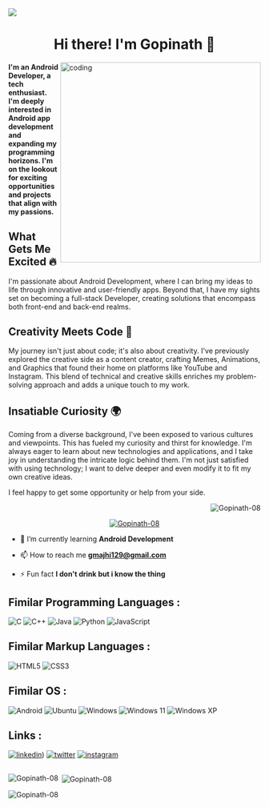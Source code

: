 <img align="center" src="https://qph.cf2.quoracdn.net/main-qimg-4c0feece0bddfd21a1d2bc65290e1de9">
<h1 align="center">Hi there! I'm Gopinath 👋
</h1>
<img align="right" alt="coding" width="400" src="https://camo.githubusercontent.com/5ddf73ad3a205111cf8c686f687fc216c2946a75005718c8da5b837ad9de78c9/68747470733a2f2f7468756d62732e6766796361742e636f6d2f4576696c4e657874446576696c666973682d736d616c6c2e676966">
<h4 align="left">
  
 I'm an Android Developer, a tech enthusiast. I'm deeply interested in Android app development and expanding my programming horizons. I'm on the lookout for exciting opportunities and projects that align with my passions.

## What Gets Me Excited 🔥

I'm passionate about Android Development, where I can bring my ideas to life through innovative and user-friendly apps. Beyond that, I have my sights set on becoming a full-stack Developer, creating solutions that encompass both front-end and back-end realms. 

## Creativity Meets Code 🎨

My journey isn't just about code; it's also about creativity. I've previously explored the creative side as a content creator, crafting Memes, Animations, and Graphics that found their home on platforms like YouTube and Instagram. This blend of technical and creative skills enriches my problem-solving approach and adds a unique touch to my work.

## Insatiable Curiosity 🌍

Coming from a diverse background, I've been exposed to various cultures and viewpoints. This has fueled my curiosity and thirst for knowledge. I'm always eager to learn about new technologies and applications, and I take joy in understanding the intricate logic behind them. I'm not just satisfied with using technology; I want to delve deeper and even modify it to fit my own creative ideas.

I feel happy to get some opportunity or help from your side.<p align="right"> <img src="https://komarev.com/ghpvc/?username=Gopinath-08&label=Profile%20views&color=0e75b6&style=flat" alt="Gopinath-08" /></p></h4>



<p align="center"> <a href="https://github.com/ryo-ma/github-profile-trophy"><img src="https://github-profile-trophy.vercel.app/?username=Gopinath-08&row=2&column=7" alt="Gopinath-08" /></a> </p>





- 🌱 I’m currently learning **Android Development**

- 📫 How to reach me **gmajhi129@gmail.com**

- ⚡ Fun fact **I don't drink but i know the thing**



## Fimilar Programming Languages :
![C](https://img.shields.io/badge/c-%2300599C.svg?style=for-the-badge&logo=c&logoColor=white)
![C++](https://img.shields.io/badge/c++-%2300599C.svg?style=for-the-badge&logo=c%2B%2B&logoColor=white)
![Java](https://img.shields.io/badge/java-%23ED8B00.svg?style=for-the-badge&logo=openjdk&logoColor=white)
![Python](https://img.shields.io/badge/python-3670A0?style=for-the-badge&logo=python&logoColor=ffdd54)
![JavaScript](https://img.shields.io/badge/javascript-%23323330.svg?style=for-the-badge&logo=javascript&logoColor=%23F7DF1E)


## Fimilar Markup Languages :
![HTML5](https://img.shields.io/badge/html5-%23E34F26.svg?style=for-the-badge&logo=html5&logoColor=white)
![CSS3](https://img.shields.io/badge/css3-%231572B6.svg?style=for-the-badge&logo=css3&logoColor=white)


## Fimilar OS :
![Android](https://img.shields.io/badge/Android-3DDC84?style=for-the-badge&logo=android&logoColor=white)
![Ubuntu](https://img.shields.io/badge/Ubuntu-E95420?style=for-the-badge&logo=ubuntu&logoColor=white)
![Windows](https://img.shields.io/badge/Windows-0078D6?style=for-the-badge&logo=windows&logoColor=white)
![Windows 11](https://img.shields.io/badge/Windows%2011-%230079d5.svg?style=for-the-badge&logo=Windows%2011&logoColor=white)
![Windows XP](https://img.shields.io/badge/Windows%20xp-003399?style=for-the-badge&logo=windowsxp&logoColor=white)





## Links :
[![linkedin]([https://img.shields.io/badge/linkedin-0A66C2?style=for-the-badge&logo=linkedin&logoColor=white)](https://www.linkedin.com/in/gopinath-majhi-76b0b81b8/))
[![twitter](https://img.shields.io/badge/twitter-1DA1F2?style=for-the-badge&logo=twitter&logoColor=white)](https://twitter.com/GopinathMajhi13)
[![instagram](https://img.shields.io/badge/instagram-0A66C2?style=for-the-badge&logo=instagram&logoColor=white)](https://www.instagram.com/in/gopinath.08)


##

<p><img align="left" src="https://github-readme-stats.vercel.app/api/top-langs?username=Gopinath-08&show_icons=true&locale=en&layout=compact" alt="Gopinath-08" /></p>

<p>&nbsp;<img align="center" src="https://github-readme-stats.vercel.app/api?username=Gopinath-08&show_icons=true&locale=en" alt="Gopinath-08" /></p>

<p><img align="center" src="https://github-readme-streak-stats.herokuapp.com/?user=Gopinath-08&" alt="Gopinath-08" /></p>
